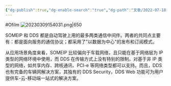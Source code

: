 ```yaml
---
{"dg-publish":true,"dg-enable-search":"true","dg-path":"文章/2022-07-18 SOMEIP VS DDS.md","permalink":"/文章/2022-07-18 SOMEIP VS DDS/","dgEnableSearch":"true","dgPassFrontmatter":true,"created":"2023-02-10T23:08:07.000+08:00","updated":"2023-11-14T13:35:31.372+08:00"}
---
```


#Ofilm 
![20230309154031.png|650](/img/user/0.Asset/resource/20230309154031.png)

SOMEIP 和 DDS 都是自动驾驶上用的最多两类通信中间件。两者的共同点主要有：都是面向服务的通信协议；都采用了"以数据为中心"的发布和订阅模式。

从应用场景角度来看，SOMEIP 比较偏向于车载网络，且只能在基于网络层为 IP 类型的网络环境中使用，而 DDS 在传输方式上没有特别的限制，对基于非 IP 类型的网络，如共享内存、跨核通讯、PCI-e 等网络类型都可以支持。而且，DDS 也有完备的车辆网解决方案，其独有的 DDS Security，DDS Web 功能可为用户提供车-云-移动端一站式的解决方案。